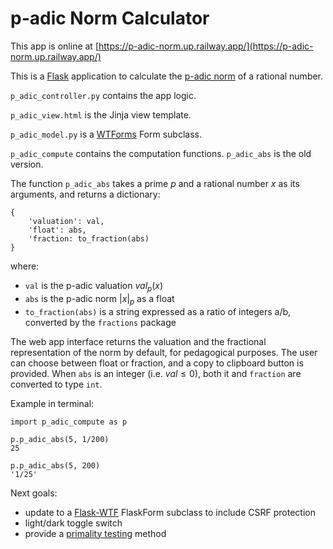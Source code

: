# p-adic Norm Calculator

This app is online at [https://p-adic-norm.up.railway.app/](https://p-adic-norm.up.railway.app/)

This is a [Flask](https://flask.palletsprojects.com/en/stable/) application to calculate the [p-adic norm](https://mathworld.wolfram.com/p-adicNorm.html) of a rational number.

`p_adic_controller.py` contains the app logic.

`p_adic_view.html` is the Jinja view template.

`p_adic_model.py` is a [WTForms](https://wtforms.readthedocs.io/en/3.2.x/) Form subclass.

`p_adic_compute` contains the computation functions.  `p_adic_abs` is the old version.

The function `p_adic_abs` takes a prime $p$ and a rational number $x$ as its arguments, and returns a dictionary:

    { 
        'valuation': val,
        'float': abs,
        'fraction: to_fraction(abs)
    }

where:

- `val` is the p-adic valuation $val_p(x)$
- `abs` is the p-adic norm $|x|_p$ as a float
- `to_fraction(abs)` is a string expressed as a ratio of integers a/b, converted by the `fractions` package

The web app interface returns the valuation and the fractional representation of the norm by default, for pedagogical purposes.  The user can choose between float or fraction, and a copy to clipboard button is provided.  When `abs` is an integer (i.e. $val \le 0$), both it and `fraction` are converted to type `int`.

Example in terminal:

    import p_adic_compute as p
    
    p.p_adic_abs(5, 1/200)
    25
    
    p.p_adic_abs(5, 200)
    '1/25'

Next goals:
- update to a [Flask-WTF](https://flask-wtf.readthedocs.io/en/1.2.x/) FlaskForm subclass to include CSRF protection
- light/dark toggle switch
- provide a [primality testing](https://github.com/ajaffary/prime-numbers) method
